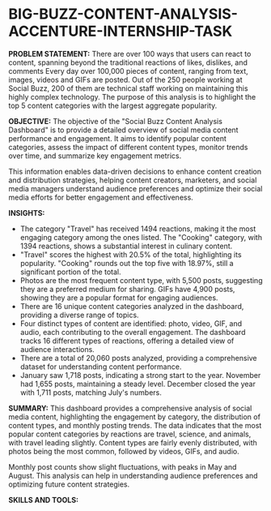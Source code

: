 # BIG-BUZZ-CONTENT-ANALYSIS-ACCENTURE-INTERNSHIP-TASK

**PROBLEM STATEMENT:**
There are over 100 ways that users can react to content, spanning beyond the traditional reactions of likes, dislikes, and comments
Every day over 100,000 pieces of content, ranging from text, images, videos and GIFs are posted. Out of the 250 people working at Social Buzz, 200 of them are technical staff working on maintaining this highly complex technology. 
The purpose of this analysis is to highlight the top 5 content categories with the largest aggregate popularity.

**OBJECTIVE:**
The objective of the "Social Buzz Content Analysis Dashboard" is to provide a detailed overview of social media content performance and engagement. It aims to identify popular content categories, assess the impact of different content types, monitor trends over time, and summarize key engagement metrics. 

This information enables data-driven decisions to enhance content creation and distribution strategies, helping content creators, marketers, and social media managers understand audience preferences and optimize their social media efforts for better engagement and effectiveness.


**INSIGHTS:**
- The category "Travel" has received 1494 reactions, making it the most engaging category among the ones listed. The "Cooking" category, with 1394 reactions, shows a substantial interest in culinary content.
- "Travel" scores the highest with 20.5% of the total, highlighting its popularity. "Cooking" rounds out the top five with 18.97%, still a significant portion of the total.
- Photos are the most frequent content type, with 5,500 posts, suggesting they are a preferred medium for sharing. GIFs have 4,900 posts, showing they are a popular format for engaging audiences.
- There are 16 unique content categories analyzed in the dashboard, providing a diverse range of topics.
- Four distinct types of content are identified: photo, video, GIF, and audio, each contributing to the overall engagement. The dashboard tracks 16 different types of reactions, offering a detailed view of audience interactions.
- There are a total of 20,060 posts analyzed, providing a comprehensive dataset for understanding content performance.
- January saw 1,718 posts, indicating a strong start to the year. November had 1,655 posts, maintaining a steady level. December closed the year with 1,711 posts, matching July's numbers.


**SUMMARY:**
This dashboard provides a comprehensive analysis of social media content, highlighting the engagement by category, the distribution of content types, and monthly posting trends. The data indicates that the most popular content categories by reactions are travel, science, and animals, with travel leading slightly. Content types are fairly evenly distributed, with photos being the most common, followed by videos, GIFs, and audio. 

Monthly post counts show slight fluctuations, with peaks in May and August. This analysis can help in understanding audience preferences and optimizing future content strategies.


**SKILLS AND TOOLS:**







